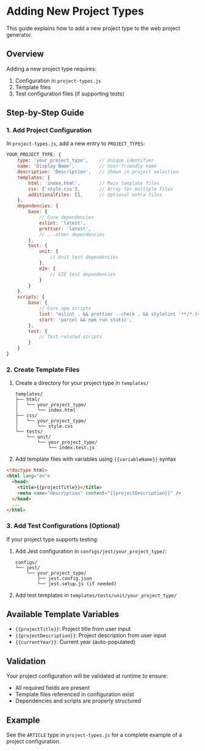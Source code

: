 # Adding New Project Types

This guide explains how to add a new project type to the web project generator.

## Overview

Adding a new project type requires:

1. Configuration in `project-types.js`
2. Template files
3. Test configuration files (if supporting tests)

## Step-by-Step Guide

### 1. Add Project Configuration

In `project-types.js`, add a new entry to `PROJECT_TYPES`:

```javascript
YOUR_PROJECT_TYPE: {
    type: 'your_project_type',    // Unique identifier
    name: 'Display Name',         // User-friendly name
    description: 'Description',   // Shown in project selection
    templates: {
        html: 'index.html',       // Main template files
        css: ['style.css'],       // Array for multiple files
        additionalFiles: [],      // Optional extra files
    },
    dependencies: {
        base: {
            // Core dependencies
            eslint: 'latest',
            prettier: 'latest',
            // ...other dependencies
        },
        test: {
            unit: {
                // Unit test dependencies
            },
            e2e: {
                // E2E test dependencies
            }
        }
    },
    scripts: {
        base: {
            // Core npm scripts
            lint: "eslint . && prettier --check . && stylelint '**/*.{css,scss}'",
            start: 'parcel && npm run static',
        },
        test: {
            // Test-related scripts
        }
    }
}
```

### 2. Create Template Files

1. Create a directory for your project type in `templates/`

   ```text
   templates/
   ├── html/
   │   └── your_project_type/
   │       └── index.html
   ├── css/
   │   └── your_project_type/
   │       └── style.css
   └── tests/
       └── unit/
           └── your_project_type/
               └── index.test.js
   ```

2. Add template files with variables using `{{variableName}}` syntax

```html
<!doctype html>
<html lang="en">
  <head>
    <title>{{projectTitle}}</title>
    <meta name="description" content="{{projectDescription}}" />
  </head>
  ...
</html>
```

### 3. Add Test Configurations (Optional)

If your project type supports testing:

1. Add Jest configuration in `configs/jest/your_project_type/`:

   ```text
   configs/
   └── jest/
       └── your_project_type/
           ├── jest.config.json
           └── jest.setup.js (if needed)
   ```

2. Add test templates in `templates/tests/unit/your_project_type/`

## Available Template Variables

- `{{projectTitle}}`: Project title from user input
- `{{projectDescription}}`: Project description from user input
- `{{currentYear}}`: Current year (auto-populated)

## Validation

Your project configuration will be validated at runtime to ensure:

- All required fields are present
- Template files referenced in configuration exist
- Dependencies and scripts are properly structured

## Example

See the `ARTICLE` type in `project-types.js` for a complete example of a project configuration.
